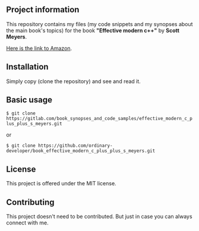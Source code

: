 Project information
-------------------

This repository contains my files (my code snippets and my synopses 
about the main book's topics) for the book
**"Effective modern c++"** by **Scott Meyers**.

[Here is the link to Amazon](http://www.amazon.com/Effective-Modern-Specific-Ways-Improve/dp/1491903996). 


Installation
------------

Simply copy (clone the repository) and see and read it.

 
Basic usage
-----------
 
`$ git clone https://gitlab.com/book_synopses_and_code_samples/effective_modern_c_plus_plus_s_meyers.git`

 or

`$ git clone https://github.com/ordinary-developer/book_effective_modern_c_plus_plus_s_meyers.git`

 
License
-------

This project is offered under the MIT license.


Contributing
------------

This project doesn't need to be contributed.
But just in case you can always connect with me.
